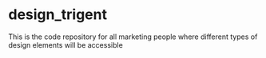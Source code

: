 # design_trigent

This is the code repository for all marketing people where different types of design elements will be accessible 
